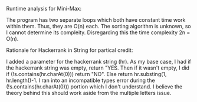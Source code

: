 Runtime analysis for Mini-Max:

The program has two separate loops which both have constant time work within them. Thus, they are O(n) each. The sorting algorithm is unknown, so I cannot determine its compleity. 
Disregarding this the time complexity 2n = O(n).

Rationale for Hackerrank in String for partical credit:

I added a parameter for the hackerrank string (hr). As my base case, I had if the hackerrank string was empty, return "YES. Then if it wasn't empty, I did if (!s.contains(hr.charAt(0))) return "NO". Else return hr.substing(1, hr.length()-1. I ran into an incompatible types error during the (!s.contains(hr.charAt(0))) portion which I don't understand. I believe the theory behind this should work aside from the multiple letters issue.


